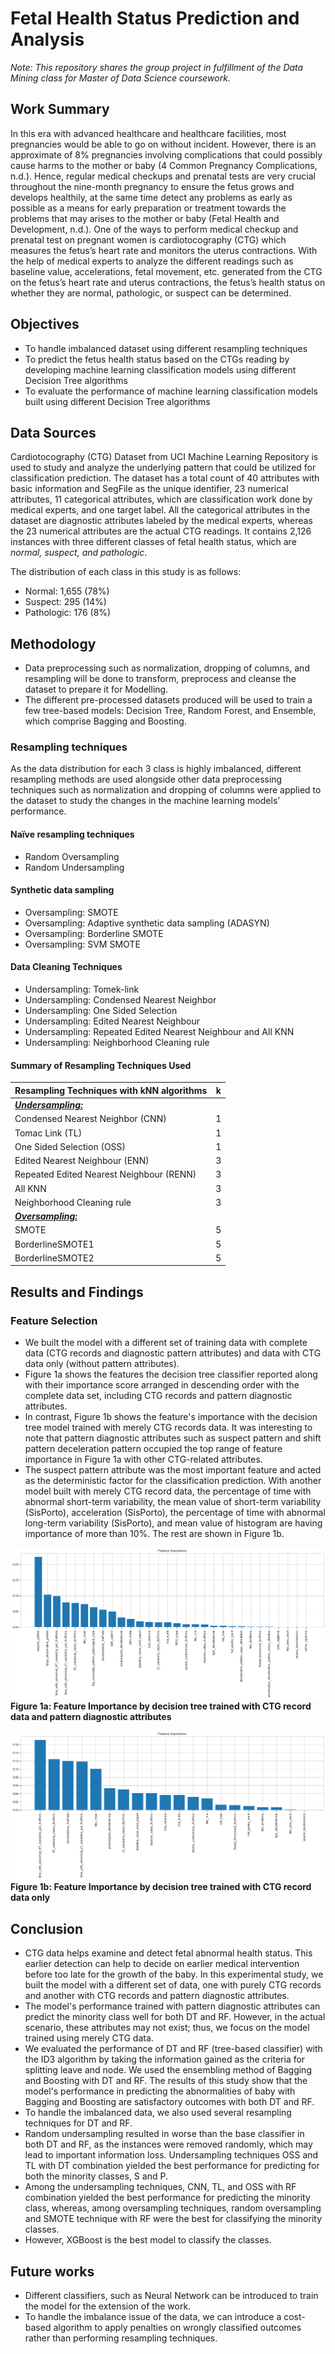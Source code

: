 # Fetal Health Status Prediction and Analysis
*Note: This repository shares the group project in fulfillment of the Data Mining class for Master of Data Science coursework.*

## Work Summary
In this era with advanced healthcare and healthcare facilities, most pregnancies would be able to go on without incident. However, there is an approximate of 8% pregnancies involving complications that could possibly cause harms to the mother or baby (4 Common Pregnancy Complications, n.d.). Hence, regular medical checkups and prenatal tests are very crucial throughout the nine-month pregnancy to ensure the fetus grows and develops healthily, at the same time detect any problems as early as possible as a means for early preparation or treatment towards the problems that may arises to the mother or baby (Fetal Health and Development, n.d.). One of the ways to perform medical checkup and prenatal test on pregnant women is cardiotocography (CTG) which measures the fetus’s heart rate and monitors the uterus contractions. With the help of medical experts to analyze the different readings such as baseline value, accelerations, fetal movement, etc. generated from the CTG on the fetus’s heart rate and uterus contractions, the fetus’s health status on whether they are normal, pathologic, or suspect can be determined.

## Objectives
- To handle imbalanced dataset using different resampling techniques
- To predict the fetus health status based on the CTGs reading by developing machine learning classification models using different Decision Tree algorithms
- To evaluate the performance of machine learning classification models built using different Decision Tree algorithms 

## Data Sources
Cardiotocography (CTG) Dataset from UCI Machine Learning Repository is used to study and analyze the underlying pattern that could be utilized for classification prediction. The dataset has a total count of 40 attributes with basic information and SegFile as the unique identifier, 23 numerical attributes, 11 categorical attributes, which are classification work done by medical experts, and one target label. All the categorical attributes in the dataset are diagnostic attributes labeled by the medical experts, whereas the 23 numerical attributes are the actual CTG readings. It contains 2,126 instances with three different classes of fetal health status, which are *normal, suspect, and pathologic*. 

The distribution of each class in this study is as follows:
- Normal: 1,655 (78%)
- Suspect: 295 (14%)
- Pathologic: 176 (8%)

## Methodology
- Data preprocessing such as normalization, dropping of columns, and resampling will be done to transform, preprocess and cleanse the dataset to prepare it for Modelling. 
- The different pre-processed datasets produced will be used to train a few tree-based models: Decision Tree, Random Forest, and Ensemble, which comprise Bagging and Boosting.

### Resampling techniques
As the data distribution for each 3 class is highly imbalanced, different resampling methods are used alongside other data preprocessing techniques such as normalization and dropping of columns were applied to the dataset to study the changes in the machine learning models’ performance. 

#### Naïve resampling techniques
- Random Oversampling
- Random Undersampling

#### Synthetic data sampling
- Oversampling: SMOTE
- Oversampling: Adaptive synthetic data sampling (ADASYN)
- Oversampling: Borderline SMOTE
- Oversampling: SVM SMOTE

#### Data Cleaning Techniques
- Undersampling: Tomek-link 
- Undersampling: Condensed Nearest Neighbor
- Undersampling: One Sided Selection
- Undersampling: Edited Nearest Neighbour
- Undersampling: Repeated Edited Nearest Neighbour and All KNN
- Undersampling: Neighborhood Cleaning rule

#### Summary of Resampling Techniques Used
| Resampling Techniques with kNN algorithms |	k |
|:-|:-:|
| ***<ins>Undersampling:</ins>*** | |
| Condensed Nearest Neighbor (CNN) |	1 |
| Tomac Link (TL) |	1 |
| One Sided Selection (OSS) |	1 |
| Edited Nearest Neighbour (ENN) |	3 |
| Repeated Edited Nearest Neighbour (RENN) |	3 |
| All KNN |	3 |
| Neighborhood Cleaning rule |	3 |
| ***<ins>Oversampling:</ins>*** |	 |
| SMOTE |	5 |
| BorderlineSMOTE1 |	5 |
| BorderlineSMOTE2 | 5 |

## Results and Findings
### Feature Selection

- We built the model with a different set of training data with complete data (CTG records and diagnostic pattern attributes) and data with CTG data only (without pattern attributes). 
- Figure 1a shows the features the decision tree classifier reported along with their importance score arranged in descending order with the complete data set, including CTG records and pattern diagnostic attributes.
- In contrast, Figure 1b shows the feature's importance with the decision tree model trained with merely CTG records data. It was interesting to note that pattern diagnostic attributes such as suspect pattern and shift pattern deceleration pattern occupied the top range of feature importance in Figure 1a with other CTG-related attributes. 
- The suspect pattern attribute was the most important feature and acted as the deterministic factor for the classification prediction. With another model built with merely CTG record data, the percentage of time with abnormal short-term variability, the mean value of short-term variability (SisPorto), acceleration (SisPorto), the percentage of time with abnormal long-term variability (SisPorto), and mean value of histogram are having importance of more than 10%. The rest are shown in Figure 1b. 

![](<!Image/Figure1a.png>)
\
**Figure 1a: Feature Importance by decision tree trained with CTG record data and pattern diagnostic attributes**


![](<!Image/Figure1b.png>)
\
**Figure 1b: Feature Importance by decision tree trained with CTG record data only**

## Conclusion
- CTG data helps examine and detect fetal abnormal health status. This earlier detection can help to decide on earlier medical intervention before too late for the growth of the baby. In this experimental study, we built the model with a different set of data, one with purely CTG records and another with CTG records and pattern diagnostic attributes. 
- The model's performance trained with pattern diagnostic attributes can predict the minority class well for both DT and RF. However, in the actual scenario, these attributes may not exist; thus, we focus on the model trained using merely CTG data. 
- We evaluated the performance of DT and RF (tree-based classifier) with the ID3 algorithm by taking the information gained as the criteria for splitting leave and node. We used the ensembling method of Bagging and Boosting with DT and RF. The results of this study show that the model's performance in predicting the abnormalities of baby with Bagging and Boosting are satisfactory outcomes with both DT and RF. 
- To handle the imbalanced data, we also used several resampling techniques for DT and RF. 
- Random undersampling resulted in worse than the base classifier in both DT and RF, as the instances were removed randomly, which may lead to important information loss. Undersampling techniques OSS and TL with DT combination yielded the best performance for predicting for both the minority classes, S and P. 
- Among the undersampling techniques, CNN, TL, and OSS with RF combination yielded the best performance for predicting the minority class, whereas, among oversampling techniques, random oversampling and SMOTE technique with RF were the best for classifying the minority classes. 
- However, XGBoost is the best model to classify the classes.

## Future works
- Different classifiers, such as Neural Network can be introduced to train the model for the extension of the work. 
- To handle the imbalance issue of the data, we can introduce a cost-based algorithm to apply penalties on wrongly classified outcomes rather than performing resampling techniques. 
